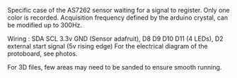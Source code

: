 Specific case of the AS7262 sensor waiting for a signal to register. 
Only one color is recorded. Acquisition frequency defined by the arduino crystal, can be modified up to 300Hz.

Wiring :
SDA SCL 3.3v GND (Sensor adafruit),
D8 D9 D10 D11 (4 LEDs),
D2 external start signal (5v rising edge)
For the electrical diagram of the protoboard, see photos.

For 3D files, few areas may need to be sanded to ensure smooth running.
